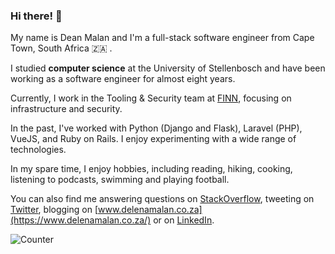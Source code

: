 ### Hi there! 👋

My name is Dean Malan and I'm a full-stack software engineer from
Cape Town, South Africa :south_africa: .

I studied **computer science** at the University of Stellenbosch and have been working as a 
software engineer for almost eight years.

Currently, I work in the Tooling & Security team at [FINN](www.finn.com), focusing on infrastructure and security.

In the past, I've worked with Python (Django and Flask), Laravel (PHP), VueJS, and Ruby on Rails. I enjoy
experimenting with a wide range of technologies.

In my spare time, I enjoy hobbies, including reading, hiking, cooking, listening to podcasts, swimming and playing football.

You can also find me answering questions on [StackOverflow](https://stackoverflow.com/users/3486675/delena-malan),
  tweeting on 
  [Twitter](https://twitter.com/delenamalan), blogging on [www.delenamalan.co.za](https://www.delenamalan.co.za/) or on
  [LinkedIn](https://www.linkedin.com/in/delenamalan).

<!--
**delenamalan/delenamalan** is a ✨ _special_ ✨ repository because its `README.md` (this file) appears on your GitHub profile.

Here are some ideas to get you started:

- 🔭 I’m currently working on ...
- 🌱 I’m currently learning ...
- 👯 I’m looking to collaborate on ...
- 🤔 I’m looking for help with ...
- 💬 Ask me about ...
- 📫 How to reach me: ...
- 😄 Pronouns: ...
- ⚡ Fun fact: ...
-->

<img src="https://delenamalan.goatcounter.com/count?p=/github-profile" alt="Counter">

